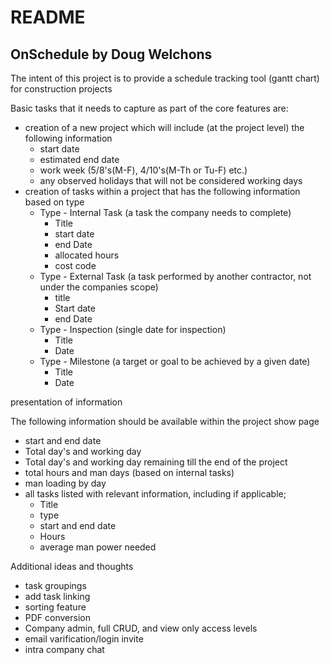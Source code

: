 # README
## OnSchedule by Doug Welchons
The intent of this project is to provide a schedule tracking tool (gantt chart) for construction projects

Basic tasks that it needs to capture as part of the core features are:

* creation of a new project which will include (at the project level) the following information
    * start date
    * estimated end date
    * work week (5/8's(M-F), 4/10's(M-Th or Tu-F) etc.)
    * any observed holidays that will not be considered working days
* creation of tasks within a project that has the following information based on type
    * Type - Internal Task (a task the company needs to complete)
        * Title
        * start date
        * end Date
        * allocated hours
        * cost code
    * Type - External Task (a task performed by another contractor, not under the companies scope)
        * title
        * Start date
        * end Date
    * Type - Inspection (single date for inspection)
        * Title
        * Date
    * Type - Milestone (a target or goal to be achieved by a given date)
        * Title
        * Date

presentation of information

The following information should be available within the project show page
* start and end date
* Total day's and working day
* Total day's and working day remaining till the end of the project
* total hours and man days (based on internal tasks)
* man loading by day
* all tasks listed with relevant information, including if applicable;
    * Title
    * type
    * start and end date
    * Hours
    * average man power needed


Additional ideas and thoughts
- task groupings
- add task linking
- sorting feature
- PDF conversion
- Company admin, full CRUD, and view only access levels
- email varification/login invite
- intra company chat
